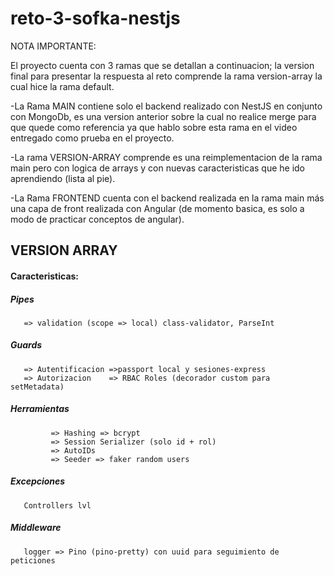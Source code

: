 # reto-3-sofka-nestjs

NOTA IMPORTANTE:

El proyecto cuenta con 3 ramas que se detallan a continuacion; la version final para presentar la respuesta al reto comprende la rama version-array la cual hice la rama default.

-La Rama MAIN contiene solo el backend realizado con NestJS en conjunto con MongoDb, es una version anterior sobre la cual no realice merge para que quede como referencia ya que hablo sobre esta rama en el video entregado como prueba en el proyecto.

-La rama VERSION-ARRAY comprende es una reimplementacion de la rama main pero con logica de arrays y con nuevas caracteristicas que he ido aprendiendo (lista al pie).

-La Rama FRONTEND cuenta con el backend realizada en la rama main más una capa de front realizada con Angular (de momento basica, es solo a modo de practicar conceptos de angular).


## VERSION ARRAY

#### Caracteristicas:

##### Pipes 
       => validation (scope => local) class-validator, ParseInt

##### Guards 
       => Autentificacion =>passport local y sesiones-express
       => Autorizacion    => RBAC Roles (decorador custom para setMetadata)

##### Herramientas 
             => Hashing => bcrypt
             => Session Serializer (solo id + rol) 
             => AutoIDs  
             => Seeder => faker random users 

##### Excepciones 
       Controllers lvl

##### Middleware 
       logger => Pino (pino-pretty) con uuid para seguimiento de peticiones
